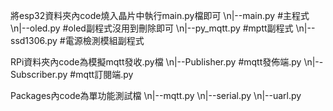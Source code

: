 將esp32資料夾內code燒入晶片中執行main.py檔即可
    \n|--main.py      #主程式
    \n|--oled.py      #oled副程式沒用到刪除即可
    \n|--py_mqtt.py   #mptt副程式
    \n|--ssd1306.py   #電源檢測模組副程式

RPi資料夾內code為模擬mqtt發收.py檔
    \n|--Publisher.py     #mqtt發佈端.py
    \n|--Subscriber.py    #mqtt訂閱端.py

Packages內code為單功能測試檔
    \n|--mqtt.py
    \n|--serial.py
    \n|--uarl.py